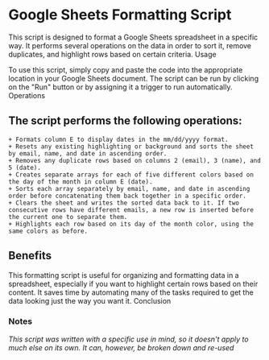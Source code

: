 #  Google Sheets Formatting Script

This script is designed to format a Google Sheets spreadsheet in a specific way. It performs several operations on the data in order to sort it, remove duplicates, and highlight rows based on certain criteria.
Usage

To use this script, simply copy and paste the code into the appropriate location in your Google Sheets document. The script can be run by clicking on the "Run" button or by assigning it a trigger to run automatically.
Operations

## The script performs the following operations:

    + Formats column E to display dates in the mm/dd/yyyy format.
    + Resets any existing highlighting or background and sorts the sheet by email, name, and date in ascending order.
    + Removes any duplicate rows based on columns 2 (email), 3 (name), and 5 (date).
    + Creates separate arrays for each of five different colors based on the day of the month in column E (date).
    + Sorts each array separately by email, name, and date in ascending order before concatenating them back together in a specific order.
    + Clears the sheet and writes the sorted data back to it. If two consecutive rows have different emails, a new row is inserted before the current one to separate them.
    + Highlights each row based on its day of the month color, using the same colors as before.

## Benefits

This formatting script is useful for organizing and formatting data in a spreadsheet, especially if you want to highlight certain rows based on their content. It saves time by automating many of the tasks required to get the data looking just the way you want it.
Conclusion

### Notes

*This script was written with a specific use in mind, so it doesn't apply to much else on its own.*
*It can, however, be broken down and re-used*

